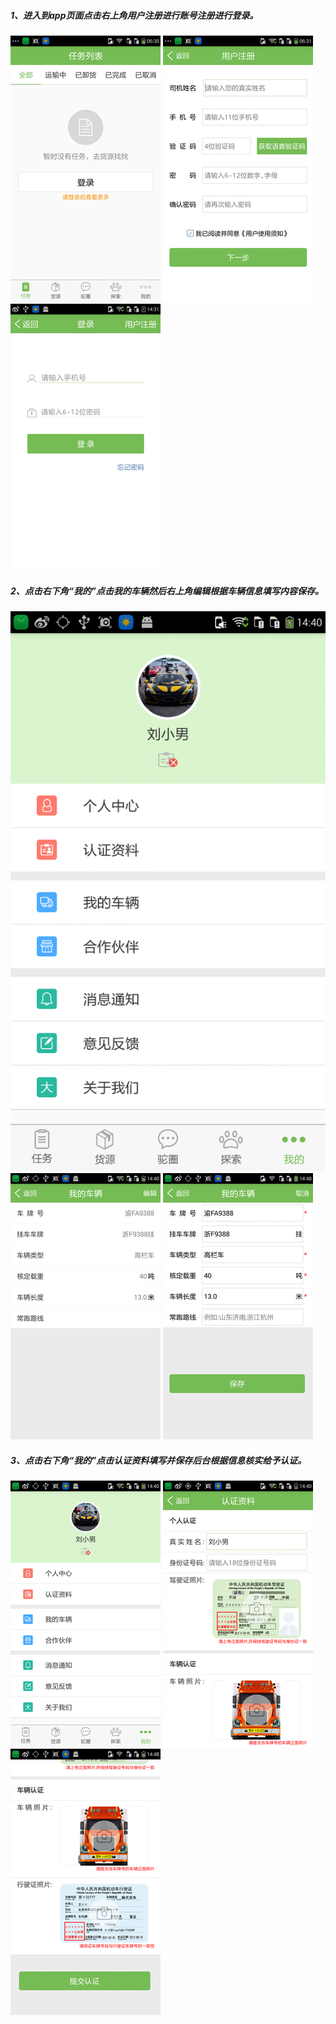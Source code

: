 ##### 1、进入到app页面点击右上角用户注册进行账号注册进行登录。

![](/assets/登录.png)   ![](/assets/注册.png)   ![](/assets/登录2.png)

##### 2、点击右下角“我的”点击我的车辆然后右上角编辑根据车辆信息填写内容保存。

![](/assets/我的.png)   ![](/assets/我的车辆.png)   ![](/assets/我的车辆编辑.png)

##### 3、点击右下角“我的”点击认证资料填写并保存后台根据信息核实给予认证。

![](/assets/我的啊.png)   ![](/assets/认证资料.png)   ![](/assets/认证照片.png)

